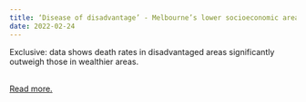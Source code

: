 ```yaml
---
title: ‘Disease of disadvantage’ - Melbourne’s lower socioeconomic areas suffer most Covid deaths amid Omicron
date: 2022-02-24
---
```

<p>Exclusive: data shows death rates in disadvantaged areas significantly outweigh those in wealthier areas.</p><br>
<a href='https://www.theguardian.com/australia-news/2022/feb/25/disease-of-disadvantage-melbournes-lower-socioeconomic-areas-suffer-most-covid-deaths-amid-omicron'>Read more.</a>